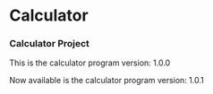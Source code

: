 # Calculator

### Calculator Project 
This is the calculator program version: 1.0.0

Now available is the calculator program version: 1.0.1
